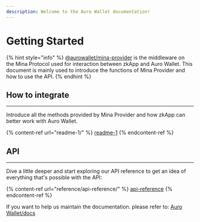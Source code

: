 ```yaml
---
description: Welcome to the Auro Wallet documentation!
---
```


# Getting Started

{% hint style="info" %}
[@aurowallet/mina-provider](https://www.npmjs.com/package/@aurowallet/mina-provider) is the middleware on the Mina Protocol used for interaction between zkApp and Auro Wallet. This document is mainly used to introduce the functions of Mina Provider and how to use the API.
{% endhint %}

## How to integrate

***

Introduce all the methods provided by Mina Provider and how zkApp can better work with Auro Wallet.

{% content-ref url="readme-1/" %}
[readme-1](readme-1/)
{% endcontent-ref %}

## API

***

Dive a little deeper and start exploring our API reference to get an idea of everything that's possible with the API:

{% content-ref url="reference/api-reference/" %}
[api-reference](reference/api-reference/)
{% endcontent-ref %}

If you want to help us maintain the documentation. please refer to: [Auro Wallet/docs](https://github.com/aurowallet/docs)
